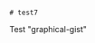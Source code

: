                                                                                        # test7
Test "graphical-gist"